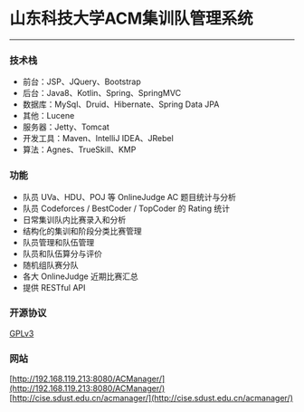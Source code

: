 # 山东科技大学ACM集训队管理系统

---

### 技术栈

- 前台：JSP、JQuery、Bootstrap
- 后台：Java8、Kotlin、Spring、SpringMVC
- 数据库：MySql、Druid、Hibernate、Spring Data JPA
- 其他：Lucene
- 服务器：Jetty、Tomcat
- 开发工具：Maven、IntelliJ IDEA、JRebel
- 算法：Agnes、TrueSkill、KMP

### 功能

- 队员 UVa、HDU、POJ 等 OnlineJudge AC 题目统计与分析
- 队员 Codeforces / BestCoder / TopCoder 的 Rating 统计
- 日常集训队内比赛录入和分析
- 结构化的集训和阶段分类比赛管理
- 队员管理和队伍管理
- 队员和队伍算分与评价
- 随机组队赛分队
- 各大 OnlineJudge 近期比赛汇总
- 提供 RESTful API

### 开源协议

[GPLv3](http://www.gnu.org/licenses/gpl.html)

### 网站

[http://192.168.119.213:8080/ACManager/](http://192.168.119.213:8080/ACManager/)
[http://cise.sdust.edu.cn/acmanager/](http://cise.sdust.edu.cn/acmanager/)
